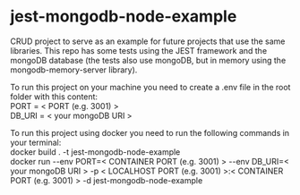 # jest-mongodb-node-example
CRUD project to serve as an example for future projects that use the same libraries. This repo has some tests using the JEST framework and the mongoDB database (the tests also use mongoDB, but in memory using the mongodb-memory-server library).

To run this project on your machine you need to create a .env file in the root folder with this content:<br>
PORT = < PORT (e.g. 3001) ><br>
DB_URI = < your mongoDB URI ><br>

To run this project using docker you need to run the following commands in your terminal:<br>
docker build . -t jest-mongodb-node-example<br>
docker run --env PORT=< CONTAINER PORT (e.g. 3001) > --env DB_URI=< your mongoDB URI > -p < LOCALHOST PORT (e.g. 3001) >:< CONTAINER PORT (e.g. 3001) > -d jest-mongodb-node-example<br>
